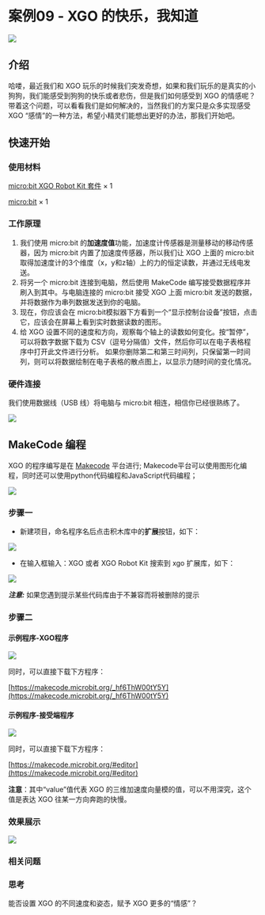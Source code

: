 ﻿---
sidebar_position: 16
sidebar_label: 案例09 - XGO 的快乐，我知道
---


# 案例09 - XGO 的快乐，我知道

![](https://wiki-media-ef.oss-cn-hongkong.aliyuncs.com//images/microbit-xgo-robot-kit-case09-01.png)

## 介绍

哈喽，最近我们和 XGO 玩乐的时候我们突发奇想，如果和我们玩乐的是真实的小狗狗，我们能感受到狗狗的快乐或者悲伤，但是我们如何感受到 XGO 的情感呢？带着这个问题，可以看看我们是如何解决的，当然我们的方案只是众多实现感受 XGO “感情”的一种方法，希望小精灵们能想出更好的办法，那我们开始吧。

## 快速开始

### 使用材料

[micro:bit XGO Robot Kit 套件](https://www.elecfreaks.com/micro-bit-xgo-robot-kit.html) × 1

[micro:bit](https://www.elecfreaks.com/bbc-micro-bit-board-for-coding-programming-microbit.html) × 1

### 工作原理

1.  我们使用 micro:bit 的**加速度值**功能，加速度计传感器是测量移动的移动传感器，因为 micro:bit 内置了加速度传感器，所以我们让 XGO 上面的 micro:bit 取得加速度计的3个维度（x，y和z轴）上的力的恒定读数，并通过无线电发送。
2.  将另一个 micro:bit 连接到电脑，然后使用 MakeCode 编写接受数据程序并刷入到其中。与电脑连接的 micro:bit 接受 XGO 上面 micro:bit 发送的数据，并将数据作为串列数据发送到你的电脑。
3.  现在，你应该会在 micro:bit模拟器下方看到一个“显示控制台设备”按钮，点击它，应该会在屏幕上看到实时数据读数的图形。
4.  给 XGO 设置不同的速度和方向，观察每个轴上的读数如何变化。按“暂停”，可以将数字数据下载为 CSV（逗号分隔值）文件，然后你可以在电子表格程序中打开此文件进行分析。 如果你删除第二和第三时间列，只保留第一时间列，则可以将数据绘制在电子表格的散点图上，以显示力随时间的变化情况。

### 硬件连接

我们使用数据线（USB 线）将电脑与 micro:bit 相连，相信你已经很熟练了。

![](https://wiki-media-ef.oss-cn-hongkong.aliyuncs.com//images/microbit-xgo-robot-kit-22.png)

## MakeCode 编程

XGO 的程序编写是在 [Makecode](https://makecode.microbit.org/#) 平台进行; Makecode平台可以使用图形化编程，同时还可以使用python代码编程和JavaScript代码编程；

![](https://wiki-media-ef.oss-cn-hongkong.aliyuncs.com//images/microbit-xgo-robot-kit-10.png)

### 步骤一

- 新建项目，命名程序名后点击积木库中的**扩展**按钮，如下：

![](https://wiki-media-ef.oss-cn-hongkong.aliyuncs.com//images/microbit-xgo-robot-kit-12.png)

- 在输入框输入：XGO 或者 XGO Robot Kit 搜索到 xgo 扩展库，如下：

![](https://wiki-media-ef.oss-cn-hongkong.aliyuncs.com//images/microbit-xgo-robot-kit-13.png)

**_注意:_** 如果您遇到提示某些代码库由于不兼容而将被删除的提示

### 步骤二

#### 示例程序-XGO程序

![](https://wiki-media-ef.oss-cn-hongkong.aliyuncs.com//images/microbit-xgo-robot-kit-case09-02.png)

同时，可以直接下载下方程序：

[https://makecode.microbit.org/_hf6ThW00tY5Y](https://makecode.microbit.org/_hf6ThW00tY5Y)

#### 示例程序-接受端程序

![](https://wiki-media-ef.oss-cn-hongkong.aliyuncs.com//images/microbit-xgo-robot-kit-case09-02.png)

同时，可以直接下载下方程序：

[https://makecode.microbit.org/#editor](https://makecode.microbit.org/#editor)

**注意**：其中“value”值代表 XGO 的三维加速度向量模的值，可以不用深究，这个值是表达 XGO 往某一方向奔跑的快慢。

### 效果展示

![](https://wiki-media-ef.oss-cn-hongkong.aliyuncs.com//images/microbit-xgo-robot-kit-case09-03.gif)

### 相关问题

### 思考

能否设置 XGO 的不同速度和姿态，赋予 XGO 更多的“情感”？
